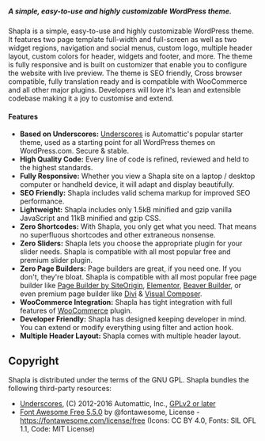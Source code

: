 ##### A simple, easy-to-use and highly customizable WordPress theme.

Shapla is a simple, easy-to-use and highly customizable WordPress theme. It features two page template full-width and full-screen as well as two widget regions, navigation and social menus, custom logo, multiple header layout, custom colors for header, widgets and footer, and more. The theme is fully responsive and is built on customizer that enable you to configure the website with live preview. The theme is SEO friendly, Cross browser compatible, fully translation ready and is compatible with WooCommerce and all other major plugins. Developers will love it's lean and extensible codebase making it a joy to customise and extend.

#### Features

* **Based on Underscores:** [Underscores](http://underscores.me/) is Automattic's popular starter theme, used as a starting point for all WordPress themes on WordPress.com. Secure & stable.
* **High Quality Code:** Every line of code is refined, reviewed and held to the highest standards.
* **Fully Responsive:** Whether you view a Shapla site on a laptop / desktop computer or handheld device, it will adapt and display beautifully.
* **SEO Friendly:** Shapla includes valid schema markup for improved SEO performance.
* **Lightweight:** Shapla includes only 1.5kB minified and gzip vanilla JavaScript and 11kB minified and gzip CSS.
* **Zero Shortcodes:** With Shapla, you only get what you need. That means no superfluous shortcodes and other extraneous nonsense. 
* **Zero Sliders:** Shapla lets you choose the appropriate plugin for your slider needs. Shapla is compatible with all most popular free and premium slider plugin. 
* **Zero Page Builders:** Page builders are great, if you need one. If you don't, they're bloat. Shapla is compatible with all most popular free page builder like [Page Builder by SiteOrigin](https://wordpress.org/plugins/siteorigin-panels/), [Elementor](https://wordpress.org/plugins/elementor/), [Beaver Builder](https://wordpress.org/plugins/beaver-builder-lite-version/), or even premium page builder like [Divi](https://www.elegantthemes.com/plugins/divi-builder/) & [Visual Composer](https://visualcomposer.io/).
* **WooCommerce Integration:** Shapla has tight integration with full features of [WooCommerce](https://wordpress.org/plugins/woocommerce/) plugin. 
* **Developer Friendly:** Shapla has designed keeping developer in mind. You can extend or modify everything using filter and action hook. 
* **Multiple Header Layout:** Shapla comes with multiple header layout.

## Copyright

Shapla is distributed under the terms of the GNU GPL. Shapla bundles the following third-party resources:

* [Underscores](http://underscores.me/), (C) 2012-2016 Automattic, Inc., [GPLv2 or later](https://www.gnu.org/licenses/gpl-2.0.html)
* [Font Awesome Free 5.5.0](https://fontawesome.com) by @fontawesome, License - https://fontawesome.com/license/free (Icons: CC BY 4.0, Fonts: SIL OFL 1.1, Code: MIT License)
